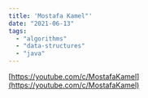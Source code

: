 ```yaml
---
title: 'Mostafa Kamel"'
date: "2021-06-13"
tags:
  - "algorithms"
  - "data-structures"
  - "java"
---
```


[https://youtube.com/c/MostafaKamel](https://youtube.com/c/MostafaKamel)
